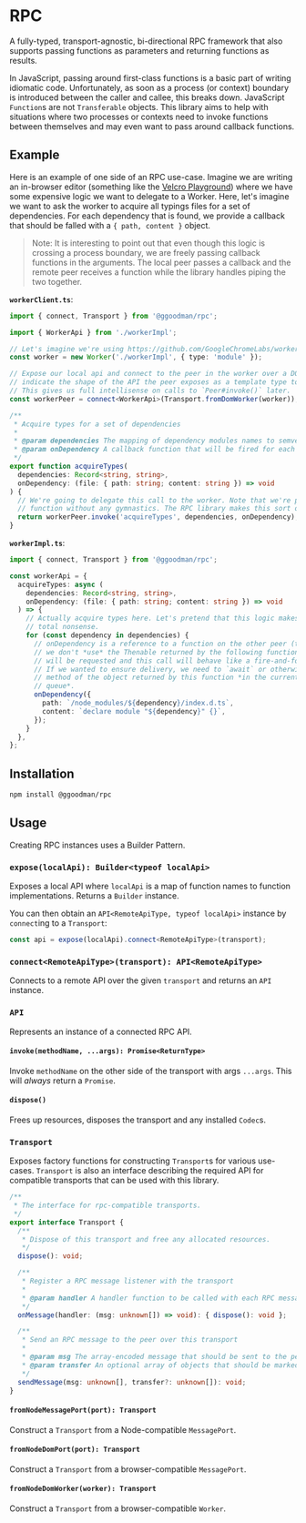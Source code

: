 # RPC

A fully-typed, transport-agnostic, bi-directional RPC framework that also supports passing functions as parameters and returning functions as results.

In JavaScript, passing around first-class functions is a basic part of writing idiomatic code. Unfortunately, as soon as a process (or context) boundary is introduced between the caller and callee, this breaks down. JavaScript `Function`s are not `Transferable` objects. This library aims to help with situations where two processes or contexts need to invoke functions between themselves and may even want to pass around callback functions.

## Example

Here is an example of one side of an RPC use-case. Imagine we are writing an in-browser editor (something like the [Velcro Playground](https://ggoodman.github.io/velcro)) where we have some expensive logic we want to delegate to a Worker. Here, let's imagine we want to ask the worker to acquire all typings files for a set of dependencies. For each dependency that is found, we provide a callback that should be falled with a `{ path, content }` object.

> Note: It is interesting to point out that even though this logic is crossing a process boundary, we are freely passing callback functions in the arguments. The local peer passes a callback and the remote peer receives a function while the library handles piping the two together.

**`workerClient.ts`**:

```typescript
import { connect, Transport } from '@ggoodman/rpc';

import { WorkerApi } from './workerImpl';

// Let's imagine we're using https://github.com/GoogleChromeLabs/worker-plugin in a Webpack setup
const worker = new Worker('./workerImpl', { type: 'module' });

// Expose our local api and connect to the peer in the worker over a DOM worker transport. We
// indicate the shape of the API the peer exposes as a template type to the connect function.
// This gives us full intellisense on calls to `Peer#invoke()` later.
const workerPeer = connect<WorkerApi>(Transport.fromDomWorker(worker));

/**
 * Acquire types for a set of dependencies
 *
 * @param dependencies The mapping of dependency modules names to semver ranges
 * @param onDependency A callback function that will be fired for each discovered typing file
 */
export function acquireTypes(
  dependencies: Record<string, string>,
  onDependency: (file: { path: string; content: string }) => void
) {
  // We're going to delegate this call to the worker. Note that we're passing in the `onDependency`
  // function without any gymnastics. The RPC library makes this sort of workflow frictionless.
  return workerPeer.invoke('acquireTypes', dependencies, onDependency);
}
```

**`workerImpl.ts`**:

```typescript
import { connect, Transport } from '@ggoodman/rpc';

const workerApi = {
  acquireTypes: async (
    dependencies: Record<string, string>,
    onDependency: (file: { path: string; content: string }) => void
  ) => {
    // Actually acquire types here. Let's pretend that this logic makes sense even though it is
    // total nonsense.
    for (const dependency in dependencies) {
      // onDependency is a reference to a function on the other peer (the main thread). Since
      // we don't *use* the Thenable returned by the following function, no completion receipt
      // will be requested and this call will behave like a fire-and-forget.
      // If we wanted to ensure delivery, we need to `await` or otherwise invoke the `.then`
      // method of the object returned by this function *in the current turn of the microtask
      // queue*.
      onDependency({
        path: `/node_modules/${dependency}/index.d.ts`,
        content: `declare module "${dependency}" {}`,
      });
    }
  },
};
```

## Installation

```sh
npm install @ggoodman/rpc
```

## Usage

Creating RPC instances uses a Builder Pattern.

### `expose(localApi): Builder<typeof localApi>`

Exposes a local API where `localApi` is a map of function names to function implementations. Returns a `Builder` instance.

You can then obtain an `API<RemoteApiType, typeof localApi>` instance by `connect`ing to a `Transport`:

```typescript
const api = expose(localApi).connect<RemoteApiType>(transport);
```

### `connect<RemoteApiType>(transport): API<RemoteApiType>`

Connects to a remote API over the given `transport` and returns an `API` instance.

### `API`

Represents an instance of a connected RPC API.

#### `invoke(methodName, ...args): Promise<ReturnType>`

Invoke `methodName` on the other side of the transport with args `...args`. This will _always_ return a `Promise`.

#### `dispose()`

Frees up resources, disposes the transport and any installed `Codec`s.

### `Transport`

Exposes factory functions for constructing `Transport`s for various use-cases. `Transport` is also an interface describing the required API for compatible transports that can be used with this library.

```typescript
/**
 * The interface for rpc-compatible transports.
 */
export interface Transport {
  /**
   * Dispose of this transport and free any allocated resources.
   */
  dispose(): void;

  /**
   * Register a RPC message listener with the transport
   *
   * @param handler A handler function to be called with each RPC message received from a peer
   */
  onMessage(handler: (msg: unknown[]) => void): { dispose(): void };

  /**
   * Send an RPC message to the peer over this transport
   *
   * @param msg The array-encoded message that should be sent to the peer over the transport
   * @param transfer An optional array of objects that should be marked as transferrable when the transport supports it
   */
  sendMessage(msg: unknown[], transfer?: unknown[]): void;
}
```

#### `fromNodeMessagePort(port): Transport`

Construct a `Transport` from a Node-compatible `MessagePort`.

#### `fromNodeDomPort(port): Transport`

Construct a `Transport` from a browser-compatible `MessagePort`.

#### `fromNodeDomWorker(worker): Transport`

Construct a `Transport` from a browser-compatible `Worker`.
